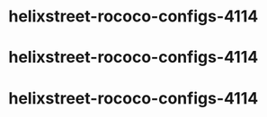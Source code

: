 # helixstreet-rococo-configs-4114
# helixstreet-rococo-configs-4114
# helixstreet-rococo-configs-4114
